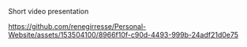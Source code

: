 Short video presentation

https://github.com/renegirresse/Personal-Website/assets/153504100/8966f10f-c90d-4493-999b-24adf21d0e75
